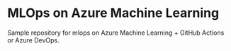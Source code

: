 # MLOps on Azure Machine Learning

Sample repository for mlops on Azure Machine Learning + GitHub Actions or Azure DevOps.

